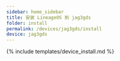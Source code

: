 ```yaml
---
sidebar: home_sidebar
title: 安装 LineageOS 到 jag3gds
folder: install
permalink: /devices/jag3gds/install
device: jag3gds
---
```

{% include templates/device_install.md %}
